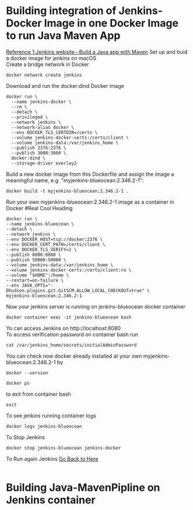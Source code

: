 # Building integration of Jenkins-Docker Image in one Docker Image to run Java Maven App
[Reference 1:Jenkins website--Build a Java app with Maven](https://www.jenkins.io/doc/tutorials/build-a-java-app-with-maven/)
Set up and buid a docker image for jenkins on macOS <br/>
Create a bridge network in Docker 
```
docker network create jenkins
```
Download and run the docker:dind Docker image
``` 
docker run \
  --name jenkins-docker \
  --rm \
  --detach \
  --privileged \
  --network jenkins \
  --network-alias docker \
  --env DOCKER_TLS_CERTDIR=/certs \
  --volume jenkins-docker-certs:/certs/client \
  --volume jenkins-data:/var/jenkins_home \
  --publish 2376:2376 \
  --publish 3000:3000 \
  docker:dind \
  --storage-driver overlay2
  ```
  Build a new docker image from this Dockerfile and assign the image a meaningful name, e.g. "myjenkins-blueocean:2.346.2-1":
  ```
  docker build -t myjenkins-blueocean:2.346.2-1 .
  ```
  Run your own myjenkins-blueocean:2.346.2-1 image as a container in Docker
  #Real Cool Heading
  ```
  docker run \
  --name jenkins-blueocean \
  --detach \
  --network jenkins \
  --env DOCKER_HOST=tcp://docker:2376 \
  --env DOCKER_CERT_PATH=/certs/client \
  --env DOCKER_TLS_VERIFY=1 \
  --publish 8080:8080 \
  --publish 50000:50000 \
  --volume jenkins-data:/var/jenkins_home \
  --volume jenkins-docker-certs:/certs/client:ro \
  --volume "$HOME":/home \
  --restart=on-failure \
  --env JAVA_OPTS="-Dhudson.plugins.git.GitSCM.ALLOW_LOCAL_CHECKOUT=true" \
  myjenkins-blueocean:2.346.2-1 
```
Now your jenkins server is running on jenkins-blueocean docker container
```
docker container exec -it jenkins-blueocean bash
```
Yo can access Jenkins on http://localhost:8080<br/>
To access verification password on container bash run<br/>
```
cat /var/jenkins_home/secrets/initialAdminPassword
```
You can check now docker already installed at your own myjenkins-blueocean:2.346.2-1 by 
```
docker --version
```
```
docker ps
```
to exit from container bash
```
exit
```
To see jenkins running container logs
```
docker logs jenkins-blueocean
```
To Stop Jenkins 
```
docker stop jenkins-blueocean jenkins-docker
```
To Run again Jenkins [Go Back to Here](#real-cool-heading)
```
```
# Building Java-MavenPipline on Jenkins container



